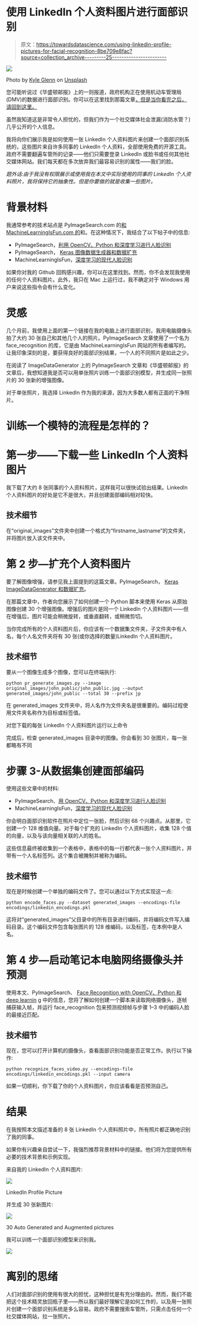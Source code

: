 # 使用 LinkedIn 个人资料图片进行面部识别

> 原文：<https://towardsdatascience.com/using-linkedin-profile-pictures-for-facial-recognition-8be709e8fac?source=collection_archive---------25----------------------->

![](img/331fcc7b05df42d47a437156869a7f34.png)

Photo by [Kyle Glenn](https://unsplash.com/@kylejglenn?utm_source=medium&utm_medium=referral) on [Unsplash](https://unsplash.com?utm_source=medium&utm_medium=referral)

您可能听说过《华盛顿邮报》上的一则报道，政府机构正在使用机动车管理局(DMV)的数据进行面部识别。你可以在这里找到那篇文章[，但是当你看完之后，请回到这里。](https://www.washingtonpost.com/technology/2019/07/07/fbi-ice-find-state-drivers-license-photos-are-gold-mine-facial-recognition-searches/?utm_term=.69198a87de58)

虽然我知道这是非常令人担忧的，但我们作为一个社交媒体社会泄漏(消防水管？)几乎公开的个人信息。

我将向你们展示我是如何使用一张 LinkedIn 个人资料图片来创建一个面部识别系统的，这些图片来自许多同事的 LinkedIn 个人资料，全部使用免费的开源工具。政府不需要翻遍车管所的记录——他们只需要登录 LinkedIn 或脸书或任何其他社交媒体网站。我们每天都在多次放弃我们最容易识别的属性——我们的脸。

*题外话:由于我没有权限展示或使用我在本文中实际使用的同事的 LinkedIn 个人资料照片，我将保持它的抽象性。但是你要做的就是收集一些图片。*

# 背景材料

我通常参考的技术站点是 PyImageSearch.com 的[和 MachineLearningIsFun.com 的](https://www.pyimagesearch.com)和。在这种情况下，我结合了以下帖子中的信息:

*   PyImageSearch，[利用 OpenCV、Python 和深度学习进行人脸识别](https://www.pyimagesearch.com/2018/06/18/face-recognition-with-opencv-python-and-deep-learning/)
*   PyImageSearch， [Keras 图像数据生成器和数据扩充](https://www.pyimagesearch.com/2019/07/08/keras-imagedatagenerator-and-data-augmentation/)
*   MachineLearningIsFun，[深度学习的现代人脸识别](https://medium.com/@ageitgey/machine-learning-is-fun-part-4-modern-face-recognition-with-deep-learning-c3cffc121d78)

如果你对我的 Github 回购感兴趣，你可以在这里找到。然而，你不会发现我使用的任何个人资料图片。此外，我只在 Mac 上运行过，我不确定对于 Windows 用户来说这些指令会有什么变化。

# 灵感

几个月前，我使用上面的第一个链接在我的电脑上进行面部识别，我用电脑摄像头拍了大约 30 张自己和其他几个人的照片。PyImageSearch 文章使用了一个名为 face_recognition 的库，它是由 MachineLearningIsFun 网站的所有者编写的。让我印象深刻的是，要获得良好的面部识别结果，一个人的不同照片是如此之少。

在阅读了 ImageDataGenerator 上的 PyImageSearch 文章和《华盛顿邮报》的文章后，我想知道我是否可以用单张照片训练一个面部识别模型，并生成同一张照片的 30 张新的增强图像。

对于单张照片，我选择 LinkedIn 作为我的来源，因为大多数人都有正面的干净照片。

# 训练一个模特的流程是怎样的？

# 第一步——下载一些 LinkedIn 个人资料图片

我下载了大约 8 张同事的个人资料照片，这样我可以很快试验出结果。LinkedIn 个人资料图片的好处是它不是很大，并且创建面部编码相对较快。

## 技术细节

在“original_images”文件夹中创建一个格式为“firstname_lastname”的文件夹，并将图片放入该文件夹中。

# 第 2 步—扩充个人资料图片

要了解图像增强，请参见我上面提到的这篇文章。PyImageSearch， [Keras ImageDataGenerator 和数据扩充](https://www.pyimagesearch.com/2019/07/08/keras-imagedatagenerator-and-data-augmentation/)。

在那篇文章中，作者向您展示了如何创建一个 Python 脚本来使用 Keras 从原始图像创建 30 个增强图像。增强后的图片是同一个 LinkedIn 个人资料图片——但在增强后，图片可能会稍微旋转，或垂直翻转，或稍微剪切。

当你完成所有的个人资料图片后，你应该有一个数据集文件夹，子文件夹中有人名，每个人名文件夹将有 30 张(或你选择的数量)LinkedIn 个人资料图片。

## 技术细节

要从一个图像生成多个图像，您可以在终端执行:

```
python pr_generate_images.py --image original_images/john_public/john_public.jpg --output generated_images/john_public --total 30 --prefix jp
```

在 generated_images 文件夹中，将人名作为文件夹名是很重要的。编码过程使用文件夹名称作为目标或标签值。

对您下载的每张 LinkedIn 个人资料图片运行以上命令

完成后，检查 generated_images 目录中的图像。你会看到 30 张图片，每一张都略有不同

# 步骤 3-从数据集创建面部编码

使用这些文章中的材料:

*   PyImageSearch、[用 OpenCV、Python 和深度学习进行人脸识别](https://www.pyimagesearch.com/2018/06/18/face-recognition-with-opencv-python-and-deep-learning/)
*   MachineLearningIsFun，[深度学习的现代人脸识别](https://medium.com/@ageitgey/machine-learning-is-fun-part-4-modern-face-recognition-with-deep-learning-c3cffc121d78)

你会明白面部识别软件在照片中定位一张脸，然后识别 68 个兴趣点。从那里，它创建一个 128 维值向量。对于每个扩充的 LinkedIn 个人资料图片，收集 128 个值的向量，以及与该向量相关联的人的姓名。

这些信息最终被收集到一个表格中，表格中的每一行都代表一张个人资料图片，并带有一个人名标签列。这个集合被腌制并被称为编码。

## 技术细节

现在是时候创建一个单独的编码文件了。您可以通过以下方式实现这一点:

```
python encode_faces.py --dataset generated_images --encodings-file encodings/linkedin_encodings.pkl
```

这将对“generated_images”父目录中的所有目录进行编码，并将编码文件写入编码目录。这个编码文件包含每张图片的 128 维编码，以及标签，在本例中是人名。

# 第 4 步—启动笔记本电脑网络摄像头并预测

使用本文、PyImageSearch、 [Face Recognition with OpenCV、Python 和 deep learnin](https://www.pyimagesearch.com/2018/06/18/face-recognition-with-opencv-python-and-deep-learning/) g 中的信息，您将了解如何创建一个脚本来读取网络摄像头，逐帧捕获输入帧，并运行 face_recognition 包来预测视频帧与步骤 1–3 中的编码人脸的最接近匹配。

## 技术细节

现在，您可以打开计算机的摄像头，查看面部识别功能是否正常工作。执行以下操作:

```
python recognize_faces_video.py --encodings-file encodings/linkedin_encodings.pkl --input camera
```

如果一切顺利，你下载了你的个人资料图片，你应该看看是否预测自己。

# 结果

在我按照本文描述准备的 8 张 LinkedIn 个人资料照片中，所有照片都正确地识别了我的同事。

如果你有兴趣亲自尝试一下，我强烈推荐背景材料中的链接。他们将为您提供所有必要的技术背景和示例实现。

来自我的 LinkedIn 个人资料图片:

![](img/fd0fb6925acfeee62bb83077ef39c571.png)

LinkedIn Profile Picture

并生成 30 张新图片:

![](img/f3d7674528415ade6c2f7ae573b830d6.png)

30 Auto Generated and Augmented pictures

我可以训练一个面部识别模型来识别我。

![](img/0429f2878108d28b45c3280b163f3cef.png)

# 离别的思绪

人们对面部识别的使用有很大的担忧，这种担忧是有充分理由的。然而，我们不能把这个技术精灵放回瓶子里——所以我们最好理解它是如何工作的，以及用一张照片创建一个面部识别系统是多么容易。政府不需要搜索车管所，只需点击任何一个社交媒体网站，拉一张照片。